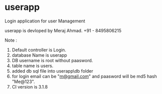 # userapp
Login application for user Management

userapp is devloped by Meraj Ahmad.
+91 - 8495806215

Note : 

1. Default controller is Login.
2. database Name is userapp
3. DB username is root without paasword.
4. table name is users.
5. added db sql file into userapp\db folder
6. for login email can be "m@gmail.com" and paasword will be md5 hash "Me@123".
7. CI version is 3.1.8
